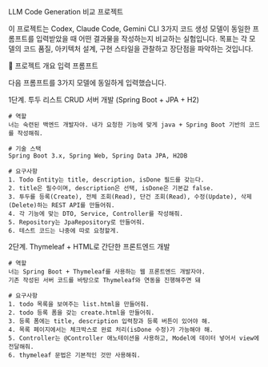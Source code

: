 LLM Code Generation 비교 프로젝트

이 프로젝트는 Codex, Claude Code, Gemini CLI 3가지 코드 생성 모델이 동일한 프롬프트를 입력받았을 때 어떤 결과물을 작성하는지 비교하는 실험입니다.
목표는 각 모델의 코드 품질, 아키텍처 설계, 구현 스타일을 관찰하고 장단점을 파악하는 것입니다.

📌 프로젝트 개요
입력 프롬프트

다음 프롬프트를 3가지 모델에 동일하게 입력했습니다.

1단계. 투두 리스트 CRUD 서버 개발 (Spring Boot + JPA + H2)
```
# 역할
너는 숙련된 백엔드 개발자야. 내가 요청한 기능에 맞게 java + Spring Boot 기반의 코드를 작성해줘.

# 기술 스택
Spring Boot 3.x, Spring Web, Spring Data JPA, H2DB

# 요구사항
1. Todo Entity는 title, description, isDone 필드를 갖는다.
2. title은 필수이며, description은 선택, isDone은 기본값 false.
3. 투두를 등록(Create), 전체 조회(Read), 단건 조회(Read), 수정(Update), 삭제(Delete)하는 REST API를 만들어줘.
4. 각 기능에 맞는 DTO, Service, Controller를 작성해줘.
5. Repository는 JpaRepository로 만들어줘.
6. 테스트 코드는 나중에 따로 요청할게.
```
2단계. Thymeleaf + HTML로 간단한 프론트엔드 개발
```
# 역할
너는 Spring Boot + Thymeleaf를 사용하는 웹 프론트엔드 개발자야.
기존 작성된 서버 코드를 바탕으로 Thymeleaf와 연동을 진행해주면 돼

# 요구사항
1. todo 목록을 보여주는 list.html을 만들어줘.
2. todo 등록 폼을 갖는 create.html을 만들어줘.
3. 등록 폼에는 title, description 입력창과 등록 버튼이 있어야 해.
4. 목록 페이지에서는 체크박스로 완료 처리(isDone 수정)가 가능해야 해.
5. Controller는 @Controller 애노테이션을 사용하고, Model에 데이터 넣어서 view에 전달해줘.
6. thymeleaf 문법은 기본적인 것만 사용해줘.
```